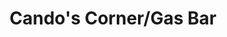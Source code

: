 ---
title: "Cando's Corner/Gas Bar"
url: /pic-river-first-nation/candos-corner-gas-bar/
shop: convenience
---